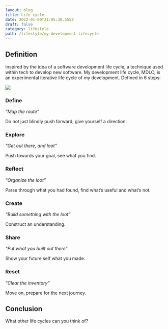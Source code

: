 ```yaml
---
layout: blog
title: Life cycle
date: 2022-01-09T21:05:38.555Z
draft: false
category: lifestyle
path: /lifestyle/my-development-lifecycle
---
```

## Definition

Inspired by the idea of a software development life cycle, a technique used within tech to develop new software. My development life cycle, MDLC; is an experimental iterative life cycle of my development. Defined in 6 steps:

![](/img/my-development-lifecycle.png)

### Define

*“Map the route”*

Do not just blindly push forward, give yourself a direction.

### Explore

*“Get out there, and loot”*

Push towards your goal, see what you find.

### Reflect

*“Organize the loot”*

Parse through what you had found, find what’s useful and what’s not.

### Create

*“Build something with the loot”*

Construct an understanding.

### Share

*“Put what you built out there”*

Show your future self what you made.

### Reset

*“Clear the inventory”*

Move on, prepare for the next journey.

## Conclusion

What other life cycles can you think of?